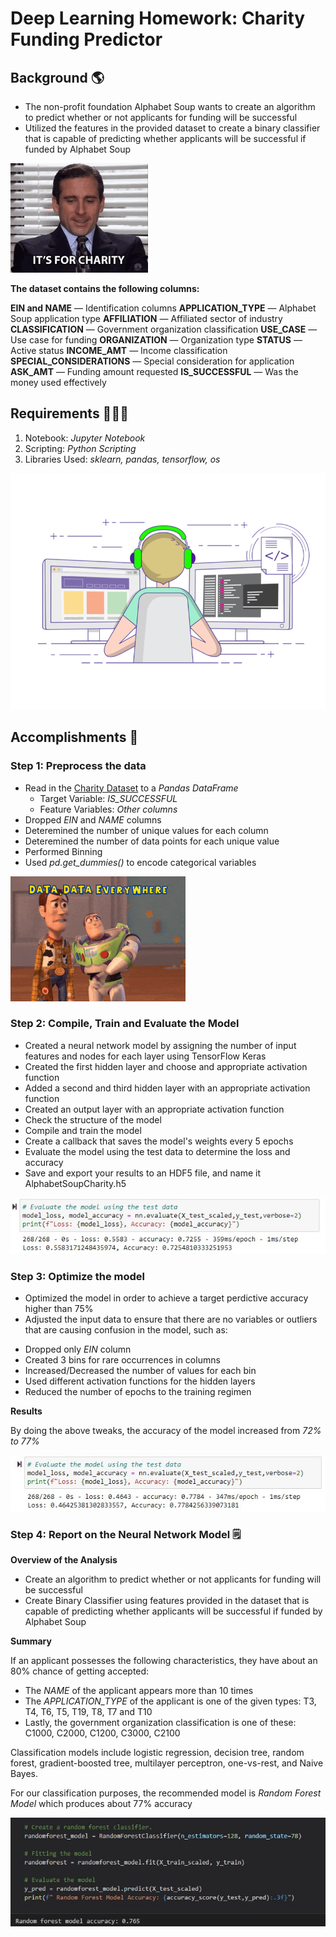 # Deep Learning Homework: Charity Funding Predictor

## Background 🌎

- The non-profit foundation Alphabet Soup wants to create an algorithm to predict whether or not applicants for funding will be successful
- Utilized the features in the provided dataset to create a binary classifier that is capable of predicting whether applicants will be successful if funded by Alphabet Soup

![Charity Funding](/images/1.gif)

**The dataset contains the following columns:**

**EIN and NAME** — Identification columns
**APPLICATION_TYPE** — Alphabet Soup application type
**AFFILIATION** — Affiliated sector of industry
**CLASSIFICATION** — Government organization classification
**USE_CASE** — Use case for funding
**ORGANIZATION** — Organization type
**STATUS** — Active status
**INCOME_AMT** — Income classification
**SPECIAL_CONSIDERATIONS** — Special consideration for application
**ASK_AMT** — Funding amount requested
**IS_SUCCESSFUL** — Was the money used effectively

## Requirements 👩🏻‍💻

1. Notebook: *Jupyter Notebook*
2. Scripting: *Python Scripting*
3. Libraries Used: *sklearn, pandas, tensorflow, os*

![Coder](/images/2.gif)

## Accomplishments 🎯

### Step 1: Preprocess the data 

- Read in the [Charity Dataset](/Resources/charity_data.csv) to a *Pandas DataFrame* 
    - Target Variable: *IS_SUCCESSFUL*
    - Feature Variables: *Other columns*
- Dropped *EIN* and *NAME* columns
- Deteremined the number of unique values for each column
- Deteremined the number of data points for each unique value
- Performed Binning
- Used *pd.get_dummies()* to encode categorical variables

![DATA DATA](/images/3.gif)

### Step 2: Compile, Train and Evaluate the Model

- Created a neural network model by assigning the number of input features and nodes for each layer using TensorFlow Keras
- Created the first hidden layer and choose and appropriate activation function
- Added a second and third hidden layer with an appropriate activation function
- Created an output layer with an appropriate activation function
- Check the structure of the model
- Compile and train the model
- Create a callback that saves the model's weights every 5 epochs
- Evaluate the model using the test data to determine the loss and accuracy
- Save and export your results to an HDF5 file, and name it AlphabetSoupCharity.h5

![Starter](/images/1.jpg)

### Step 3: Optimize the model

- Optimized the model in order to achieve a target perdictive accuracy higher than 75%
- Adjusted the input data to ensure that there are no variables or outliers that are causing confusion in the model, such as: 
* Dropped only *EIN* column
* Created 3 bins for rare occurrences in columns
* Increased/Decreased the number of values for each bin
* Used different activation functions for the hidden layers
* Reduced the number of epochs to the training regimen

**Results**

By doing the above tweaks, the accuracy of the model increased from *72% to 77%*

![Optimization](/images/2.jpg)

### Step 4: Report on the Neural Network Model 🗒️

**Overview of the Analysis**
- Create an algorithm to predict whether or not applicants for funding will be successful
- Create Binary Classifier using features provided in the dataset that is capable of predicting whether applicants will be successful if funded by Alphabet Soup

**Summary**

If an applicant possesses the following characteristics, they have about an 80% chance of getting accepted:

- The *NAME* of the applicant appears more than 10 times
- The *APPLICATION_TYPE* of the applicant is one of the given types: T3, T4, T6, T5, T19, T8, T7 and T10
- Lastly, the government organization classification is one of these: C1000, C2000, C1200, C3000, C2100

Classification models include logistic regression, decision tree, random forest, gradient-boosted tree, multilayer perceptron, one-vs-rest, and Naive Bayes.

For our classification purposes, the recommended model is *Random Forest Model* which produces about 77% accuracy

![Random Forest](/images/3.jpg)






